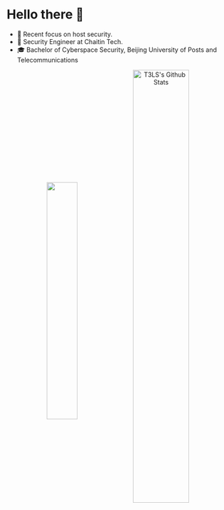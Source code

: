 # Hello there 👋

* 🧐   Recent focus on host security.
* 💼   Security Engineer at Chaitin Tech.
* 🎓   Bachelor of Cyberspace Security, Beijing University of Posts and Telecommunications

<p align="center">
<img align="center" src="https://github-readme-stats.vercel.app/api/top-langs/?username=t3ls&hide_langs_below=1&theme=default&line_height=27&layout=compact" width="37%" />
<img align="center" src="https://github-readme-stats.vercel.app/api?username=t3ls&show_icons=true&count_private=true&include_all_commits=true&line_height=21" alt="T3LS's Github Stats" width="50%" />
</p>
